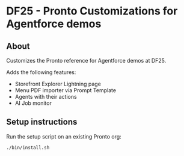 # DF25 - Pronto Customizations for Agentforce demos

## About

Customizes the Pronto reference for Agentforce demos at DF25.

Adds the following features:

- Storefront Explorer Lightning page
- Menu PDF importer via Prompt Template
- Agents with their actions
- AI Job monitor

## Setup instructions

Run the setup script on an existing Pronto org:

```sh
./bin/install.sh
```
